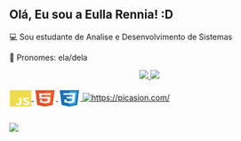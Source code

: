 ## Olá, Eu sou a Eulla Rennia! :D

💻 Sou estudante de Analise e Desenvolvimento de Sistemas

🌟 Pronomes: ela/dela

<div align="center">
  <a href="https://github.com/Eulla">
  <img height="170em" src="https://github-readme-stats.vercel.app/api?username=Eulla&show_icons=true&theme=radical&include_all_commits=true&count_private=true"/>
  <img height="170em" src="https://github-readme-stats.vercel.app/api/top-langs/?username=Eulla&layout=compact&langs_count=7&theme=radical"/>
</div>
  
  <div style="display: inline_block"><br>
  <img align="center" alt="Rafa-Js" height="30" width="40" src="https://raw.githubusercontent.com/devicons/devicon/master/icons/javascript/javascript-plain.svg">
  <img align="center" alt="Rafa-HTML" height="30" width="40" src="https://raw.githubusercontent.com/devicons/devicon/master/icons/html5/html5-original.svg">
  <img align="center" alt="Rafa-CSS" height="30" width="40" src="https://raw.githubusercontent.com/devicons/devicon/master/icons/css3/css3-original.svg">
    <a href="https://picasion.com/"><img src="https://i.picasion.com/pic91/74086c18e2e436be8f8b6bcd8968b54e.gif" width="150" height="160" border="0" alt="https://picasion.com/" /></a><br /><a href="https://picasion.com/"></a>
</div>

  ##

  <div>
  <a href="https://www.linkedin.com/in/eullarennia" target="_blank"><img src="https://img.shields.io/badge/-LinkedIn-%230077B5?style=for-the-badge&logo=linkedin&logoColor=white" target="_blank"></a> 
  </div>
  

